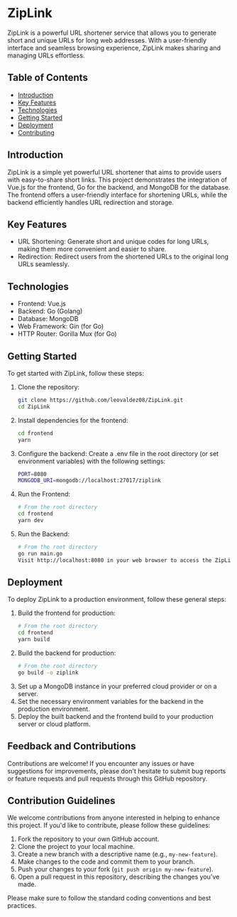 # ZipLink

ZipLink is a powerful URL shortener service that allows you to generate short and unique URLs for long web addresses. With a user-friendly interface and seamless browsing experience, ZipLink makes sharing and managing URLs effortless.

## Table of Contents

- [Introduction](#introduction)
- [Key Features](#key-features)
- [Technologies](#technologies)
- [Getting Started](#getting-started)
- [Deployment](#deployment)
- [Contributing](#contributing)

## Introduction

ZipLink is a simple yet powerful URL shortener that aims to provide users with easy-to-share short links. This project demonstrates the integration of Vue.js for the frontend, Go for the backend, and MongoDB for the database. The frontend offers a user-friendly interface for shortening URLs, while the backend efficiently handles URL redirection and storage.

## Key Features

- URL Shortening: Generate short and unique codes for long URLs, making them more convenient and easier to share.
- Redirection: Redirect users from the shortened URLs to the original long URLs seamlessly.

## Technologies

- Frontend: Vue.js
- Backend: Go (Golang)
- Database: MongoDB
- Web Framework: Gin (for Go)
- HTTP Router: Gorilla Mux (for Go)

## Getting Started

To get started with ZipLink, follow these steps:

1. Clone the repository:
   ```bash
   git clone https://github.com/leovaldez08/ZipLink.git
   cd ZipLink
   ```
2. Install dependencies for the frontend:
   ```bash
   cd frontend
   yarn
   ```
3. Configure the backend:
   Create a .env file in the root directory (or set environment variables) with the following settings:
   ```bash
   PORT=8080
   MONGODB_URI=mongodb://localhost:27017/ziplink
   ```
4. Run the Frontend:
   ```bash
   # From the root directory
   cd frontend
   yarn dev
   ```
5. Run the Backend:
   ```bash
   # From the root directory
   go run main.go
   Visit http://localhost:8080 in your web browser to access the ZipLink application.
   ```

## Deployment

To deploy ZipLink to a production environment, follow these general steps:

1. Build the frontend for production:
   ```bash
   # From the root directory
   cd frontend
   yarn build
   ```
2. Build the backend for production:
   ```bash
   # From the root directory
   go build -o ziplink
   ```
3. Set up a MongoDB instance in your preferred cloud provider or on a server.
4. Set the necessary environment variables for the backend in the production environment.
5. Deploy the built backend and the frontend build to your production server or cloud platform.

## Feedback and Contributions

Contributions are welcome! If you encounter any issues or have suggestions for improvements, please don't hesitate to submit bug reports or feature requests and pull requests through this GitHub repository.

## Contribution Guidelines

We welcome contributions from anyone interested in helping to enhance this project. If you'd like to contribute, please follow these guidelines:

1. Fork the repository to your own GitHub account.
2. Clone the project to your local machine.
3. Create a new branch with a descriptive name (e.g., `my-new-feature`).
4. Make changes to the code and commit them to your branch.
5. Push your changes to your fork (`git push origin my-new-feature`).
6. Open a pull request in this repository, describing the changes you've made.

Please make sure to follow the standard coding conventions and best practices.

